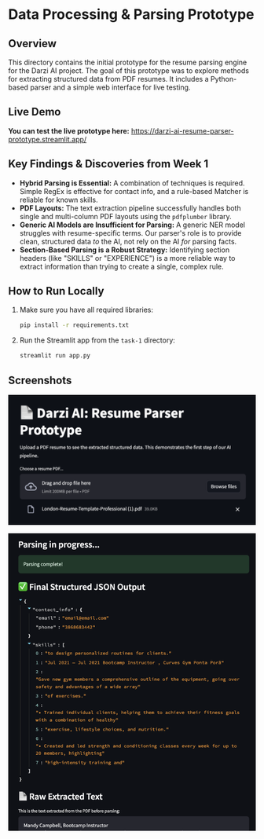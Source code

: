 # Data Processing & Parsing Prototype

## Overview

This directory contains the initial prototype for the resume parsing engine for the Darzi AI project. The goal of this prototype was to explore methods for extracting structured data from PDF resumes. It includes a Python-based parser and a simple web interface for live testing.

## Live Demo

**You can test the live prototype here:** https://darzi-ai-resume-parser-prototype.streamlit.app/

## Key Findings & Discoveries from Week 1

* **Hybrid Parsing is Essential:** A combination of techniques is required. Simple RegEx is effective for contact info, and a rule-based Matcher is reliable for known skills.
* **PDF Layouts:** The text extraction pipeline successfully handles both single and multi-column PDF layouts using the `pdfplumber` library.
* **Generic AI Models are Insufficient for Parsing:** A generic NER model struggles with resume-specific terms. Our parser's role is to provide clean, structured data *to* the AI, not rely on the AI *for* parsing facts.
* **Section-Based Parsing is a Robust Strategy:** Identifying section headers (like "SKILLS" or "EXPERIENCE") is a more reliable way to extract information than trying to create a single, complex rule.

## How to Run Locally

1.  Make sure you have all required libraries:
    ```bash
    pip install -r requirements.txt
    ```
2.  Run the Streamlit app from the `task-1` directory:
    ```bash
    streamlit run app.py
    ```

## Screenshots

![Screenshot of Resume Parser](resources/CleanShot%202025-07-29%20at%2021.35.53@2x.png)

![Screenshot of Resume Parser 2](resources/CleanShot%202025-07-29%20at%2021.36.02@2x.png)


